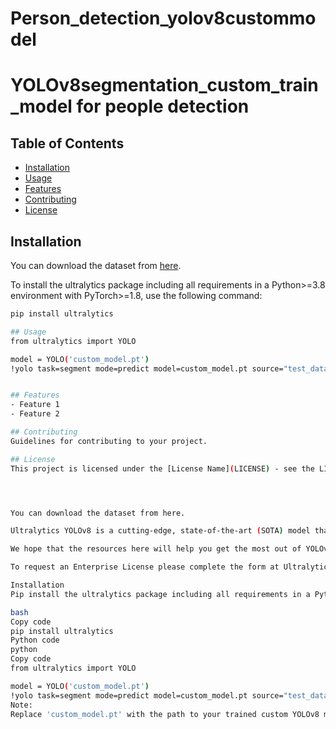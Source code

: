 # Person_detection_yolov8custommodel
# YOLOv8segmentation_custom_train_model for people detection

## Table of Contents
- [Installation](#installation)
- [Usage](#usage)
- [Features](#features)
- [Contributing](#contributing)
- [License](#license)


## Installation
You can download the dataset from [here](https://universe.roboflow.com/project-uqpx7/people_segmentation_exo).

To install the ultralytics package including all requirements in a Python>=3.8 environment with PyTorch>=1.8, use the following command:
```bash
pip install ultralytics

## Usage
from ultralytics import YOLO

model = YOLO('custom_model.pt')
!yolo task=segment mode=predict model=custom_model.pt source="test_data" conf=0.8


## Features
- Feature 1
- Feature 2

## Contributing
Guidelines for contributing to your project.

## License
This project is licensed under the [License Name](LICENSE) - see the LICENSE file for details.




You can download the dataset from here.

Ultralytics YOLOv8 is a cutting-edge, state-of-the-art (SOTA) model that builds upon the success of previous YOLO versions and introduces new features and improvements to further boost performance and flexibility. YOLOv8 is designed to be fast, accurate, and easy to use, making it an excellent choice for a wide range of object detection and tracking, instance segmentation, image classification, and pose estimation tasks.

We hope that the resources here will help you get the most out of YOLOv8. Please browse the YOLOv8 Docs for details, raise an issue on GitHub for support, and join our Discord community for questions and discussions!

To request an Enterprise License please complete the form at Ultralytics Licensing.

Installation
Pip install the ultralytics package including all requirements in a Python>=3.8 environment with PyTorch>=1.8.

bash
Copy code
pip install ultralytics
Python code
python
Copy code
from ultralytics import YOLO

model = YOLO('custom_model.pt')
!yolo task=segment mode=predict model=custom_model.pt source="test_data" conf=0.8
Note:
Replace 'custom_model.pt' with the path to your trained custom YOLOv8 model, and 'test_data' with the path to your test data. Adjust the confidence threshold (conf) as needed.
